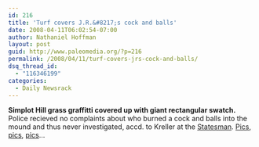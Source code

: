 ```yaml
---
id: 216
title: 'Turf covers J.R.&#8217;s cock and balls'
date: 2008-04-11T06:02:54-07:00
author: Nathaniel Hoffman
layout: post
guid: http://www.paleomedia.org/?p=216
permalink: /2008/04/11/turf-covers-jrs-cock-and-balls/
dsq_thread_id:
  - "116346199"
categories:
  - Daily Newsrack
---
```

**Simplot Hill grass graffitti covered up with giant rectangular swatch.** Police recieved no complaints about who burned a cock and balls into the mound and thus never investigated, accd. to Kreller at the [Statesman](http://www.idahostatesman.com/newsupdates/story/349089.html). [Pics](http://skellywright.blogspot.com/2007/07/go-vandals.html), [pics](http://www.pridedepot.com/modules/wordpress/?p=1588), [pics](http://www.boiseweekly.com/gyrobase/Content?oid=oid%3A253300)&#8230;